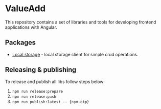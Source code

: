 # ValueAdd

This repository contains a set of libraries and tools for developing frontend applications with Angular.  

## Packages

* [Local storage](https://github.com/valueadd-poland/valueadd/tree/master/libs/common/src/lib/local-storage) - local storage client for simple crud operations.  

## Releasing & publishing

To release and publish all libs follow steps below:  

1. `npm run release:prepare`  
2. `npm run release:push`  
3. `npm run publish:latest -- {npm-otp}`  
